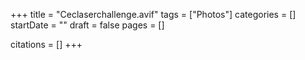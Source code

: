 +++
title = "Ceclaserchallenge.avif"
tags = ["Photos"]
categories = []
startDate = ""
draft = false
pages = []

citations = []
+++
